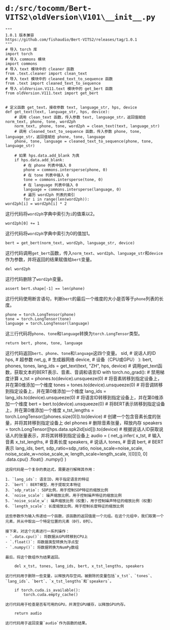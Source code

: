 # `d:/src/tocomm/Bert-VITS2\oldVersion\V101\__init__.py`

```
"""
1.0.1 版本兼容
https://github.com/fishaudio/Bert-VITS2/releases/tag/1.0.1
"""
# 导入 torch 库
import torch
# 导入 commons 模块
import commons
# 导入 text 模块中的 cleaner 函数
from .text.cleaner import clean_text
# 导入 text 模块中的 cleaned_text_to_sequence 函数
from .text import cleaned_text_to_sequence
# 导入 oldVersion.V111.text 模块中的 get_bert 函数
from oldVersion.V111.text import get_bert


# 定义函数 get_text，接收参数 text, language_str, hps, device
def get_text(text, language_str, hps, device):
    # 调用 clean_text 函数，传入参数 text, language_str，返回值赋给 norm_text, phone, tone, word2ph
    norm_text, phone, tone, word2ph = clean_text(text, language_str)
    # 调用 cleaned_text_to_sequence 函数，传入参数 phone, tone, language_str，返回值赋给 phone, tone, language
    phone, tone, language = cleaned_text_to_sequence(phone, tone, language_str)

    # 如果 hps.data.add_blank 为真
    if hps.data.add_blank:
        # 在 phone 列表中插入 0
        phone = commons.intersperse(phone, 0)
        # 在 tone 列表中插入 0
        tone = commons.intersperse(tone, 0)
        # 在 language 列表中插入 0
        language = commons.intersperse(language, 0)
        # 遍历 word2ph 列表的索引
        for i in range(len(word2ph)):
word2ph[i] = word2ph[i] * 2
```
这行代码将`word2ph`字典中索引为`i`的值乘以2。

```
word2ph[0] += 1
```
这行代码将`word2ph`字典中索引为0的值加1。

```
bert = get_bert(norm_text, word2ph, language_str, device)
```
这行代码调用`get_bert`函数，传入`norm_text`、`word2ph`、`language_str`和`device`作为参数，并将返回的结果赋值给`bert`变量。

```
del word2ph
```
这行代码删除了`word2ph`变量。

```
assert bert.shape[-1] == len(phone)
```
这行代码使用断言语句，判断`bert`的最后一个维度的大小是否等于`phone`列表的长度。

```
phone = torch.LongTensor(phone)
tone = torch.LongTensor(tone)
language = torch.LongTensor(language)
```
这三行代码将`phone`、`tone`和`language`转换为`torch.LongTensor`类型。

```
return bert, phone, tone, language
```
这行代码返回`bert`、`phone`、`tone`和`language`这四个变量。
    sid,  # 说话人的ID
    hps,  # 超参数
    net_g,  # 生成器网络
    device,  # 设备（CPU或GPU）
):
    bert, phones, tones, lang_ids = get_text(text, "ZH", hps, device)  # 调用get_text函数，获取文本的BERT表示、音素、音调和语言ID
    with torch.no_grad():  # 禁用梯度计算
        x_tst = phones.to(device).unsqueeze(0)  # 将音素转移到指定设备上，并在第0维添加一个维度
        tones = tones.to(device).unsqueeze(0)  # 将音调转移到指定设备上，并在第0维添加一个维度
        lang_ids = lang_ids.to(device).unsqueeze(0)  # 将语言ID转移到指定设备上，并在第0维添加一个维度
        bert = bert.to(device).unsqueeze(0)  # 将BERT表示转移到指定设备上，并在第0维添加一个维度
        x_tst_lengths = torch.LongTensor([phones.size(0)]).to(device)  # 创建一个包含音素长度的张量，并将其转移到指定设备上
        del phones  # 删除音素张量，释放内存
        speakers = torch.LongTensor([hps.data.spk2id[sid]]).to(device)  # 根据说话人ID获取说话人的张量表示，并将其转移到指定设备上
        audio = (
            net_g.infer(
                x_tst,  # 输入音素
                x_tst_lengths,  # 音素长度
                speakers,  # 说话人
                tones,  # 音调
                bert,  # BERT表示
                lang_ids,
                bert,
                sdp_ratio=sdp_ratio,
                noise_scale=noise_scale,
                noise_scale_w=noise_scale_w,
                length_scale=length_scale,
            )[0][0, 0]
            .data.cpu()
            .float()
            .numpy()
        )
```
这段代码是一个复杂的表达式，需要逐行解释其作用：

1. `lang_ids`: 语言ID，用于指定语言的特征
2. `bert`: BERT模型，用于提取文本特征
3. `sdp_ratio`: SDP比例，用于控制SDP特征的缩放比例
4. `noise_scale`: 噪声缩放比例，用于控制噪声特征的缩放比例
5. `noise_scale_w`: 噪声缩放比例（权重），用于控制噪声特征的缩放比例（权重）
6. `length_scale`: 长度缩放比例，用于控制长度特征的缩放比例

这些参数作为输入传递给一个函数，该函数的返回值是一个元组。在这个元组中，我们取第一个元素，并从中取出一个特定位置的元素（0行，0列）。

接下来，对这个元素进行一系列操作：
- `.data.cpu()`: 将数据从GPU转移到CPU上
- `.float()`: 将数据类型转换为浮点型
- `.numpy()`: 将数据转换为NumPy数组

最后，将这个数组作为结果返回。

```
        del x_tst, tones, lang_ids, bert, x_tst_lengths, speakers
```
这行代码用于删除一些变量，以释放内存空间。被删除的变量包括`x_tst`、`tones`、`lang_ids`、`bert`、`x_tst_lengths`和`speakers`。

```
        if torch.cuda.is_available():
            torch.cuda.empty_cache()
```
这行代码用于检查是否有可用的GPU，并清空GPU缓存，以释放GPU内存。

```
        return audio
```
这行代码用于返回变量`audio`作为函数的结果。
```